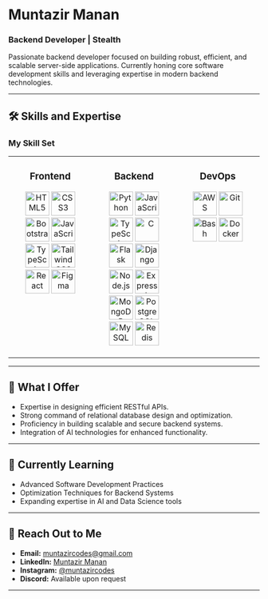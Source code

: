# Muntazir Manan

### Backend Developer | Stealth
Passionate backend developer focused on building robust, efficient, and scalable server-side applications. Currently honing core software development skills and leveraging expertise in modern backend technologies.

---

## 🛠 **Skills and Expertise**

### My Skill Set
<table width="100%" border="0" cellpadding="0" cellspacing="0">
    <tr>
        <td valign="top" width="33%">
            <h3 align="center">Frontend</h3>
            <p align="center">
                <a href="https://en.wikipedia.org/wiki/HTML5" target="_blank"><img src="https://profilinator.rishav.dev/skills-assets/html5-original-wordmark.svg" alt="HTML5" width="48" /></a>
                <a href="https://www.w3schools.com/css/" target="_blank"><img src="https://profilinator.rishav.dev/skills-assets/css3-original-wordmark.svg" alt="CSS3" width="48" /></a>
                <a href="https://getbootstrap.com/docs/3.4/javascript/" target="_blank"><img src="https://profilinator.rishav.dev/skills-assets/bootstrap-plain.svg" alt="Bootstrap" width="48" /></a>
                <a href="https://www.javascript.com/" target="_blank"><img src="https://profilinator.rishav.dev/skills-assets/javascript-original.svg" alt="JavaScript" width="48" /></a>
                <br/>
                <a href="https://www.typescriptlang.org/" target="_blank"><img src="https://profilinator.rishav.dev/skills-assets/typescript-original.svg" alt="TypeScript" width="48" /></a>
                <a href="https://www.tailwindcss.com/" target="_blank"><img src="https://profilinator.rishav.dev/skills-assets/tailwindcss.svg" alt="Tailwind CSS" width="48" /></a>
                <a href="https://reactjs.org/" target="_blank"><img src="https://profilinator.rishav.dev/skills-assets/react-original-wordmark.svg" alt="React" width="48" /></a>
                <a href="https://www.figma.com/" target="_blank"><img src="https://profilinator.rishav.dev/skills-assets/figma-icon.svg" alt="Figma" width="48" /></a>
            </p>
        </td>
        <td valign="top" width="33%">
            <h3 align="center">Backend</h3>
            <p align="center">
                <a href="https://www.python.org/" target="_blank"><img src="https://profilinator.rishav.dev/skills-assets/python-original.svg" alt="Python" width="48" /></a>
                <a href="https://www.javascript.com/" target="_blank"><img src="https://profilinator.rishav.dev/skills-assets/javascript-original.svg" alt="JavaScript" width="48" /></a>
                <a href="https://www.typescriptlang.org/" target="_blank"><img src="https://profilinator.rishav.dev/skills-assets/typescript-original.svg" alt="TypeScript" width="48" /></a>
                <a href="https://www.cprogramming.com/" target="_blank"><img src="https://profilinator.rishav.dev/skills-assets/c-original.svg" alt="C" width="48" /></a>
                <br/>
                <a href="https://flask.palletsprojects.com/" target="_blank"><img src="https://profilinator.rishav.dev/skills-assets/flask.png" alt="Flask" width="48" /></a>
                <a href="https://www.djangoproject.com/" target="_blank"><img src="https://profilinator.rishav.dev/skills-assets/django-original.svg" alt="Django" width="48" /></a>
                <a href="https://nodejs.org/" target="_blank"><img src="https://profilinator.rishav.dev/skills-assets/nodejs-original-wordmark.svg" alt="Node.js" width="48" /></a>
                <a href="https://expressjs.com/" target="_blank"><img src="https://profilinator.rishav.dev/skills-assets/express-original-wordmark.svg" alt="Express.js" width="48" /></a>
                <br/>
                <a href="https://www.mongodb.com/" target="_blank"><img src="https://profilinator.rishav.dev/skills-assets/mongodb-original-wordmark.svg" alt="MongoDB" width="48" /></a>
                <a href="https://www.postgresql.org/" target="_blank"><img src="https://profilinator.rishav.dev/skills-assets/postgresql-original-wordmark.svg" alt="PostgreSQL" width="48" /></a>
                <a href="https://www.mysql.com/" target="_blank"><img src="https://profilinator.rishav.dev/skills-assets/mysql-original-wordmark.svg" alt="MySQL" width="48" /></a>
                <a href="https://redis.io/" target="_blank"><img src="https://profilinator.rishav.dev/skills-assets/redis-original-wordmark.svg" alt="Redis" width="48" /></a>
            </p>
        </td>
        <td valign="top" width="33%">
            <h3 align="center">DevOps</h3>
            <p align="center">
                <a href="https://aws.amazon.com/" target="_blank"><img src="https://profilinator.rishav.dev/skills-assets/amazonwebservices-original-wordmark.svg" alt="AWS" width="48" /></a>
                <a href="https://github.com/" target="_blank"><img src="https://profilinator.rishav.dev/skills-assets/git-scm-icon.svg" alt="Git" width="48" /></a>
                <a href="https://www.gnu.org/software/bash/" target="_blank"><img src="https://profilinator.rishav.dev/skills-assets/gnu_bash-icon.svg" alt="Bash" width="48" /></a>
                <a href="https://www.docker.com/" target="_blank"><img src="https://profilinator.rishav.dev/skills-assets/docker-original-wordmark.svg" alt="Docker" width="48" /></a>
            </p>
        </td>
    </tr>
</table>

---

## 🚀 **What I Offer**
- Expertise in designing efficient RESTful APIs.
- Strong command of relational database design and optimization.
- Proficiency in building scalable and secure backend systems.
- Integration of AI technologies for enhanced functionality.

---

## 🌱 **Currently Learning**
- Advanced Software Development Practices
- Optimization Techniques for Backend Systems
- Expanding expertise in AI and Data Science tools

---

## 📢 **Reach Out to Me**
- **Email:** [muntazircodes@gmail.com](mailto:muntazircodes@gmail.com)
- **LinkedIn:** [Muntazir Manan](https://www.linkedin.com/in/muntazircodes)
- **Instagram:** [@muntazircodes](https://www.instagram.com/muntazircodes/)
- **Discord:** Available upon request

---
